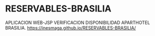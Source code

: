 # RESERVABLES-BRASILIA
APLICACION WEB-JSP VERIFICACION DISPONIBILIDAD APARTHOTEL BRASILIA.
https://inesmaga.github.io/RESERVABLES-BRASILIA/
